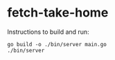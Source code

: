 # fetch-take-home

Instructions to build and run:

```
go build -o ./bin/server main.go
./bin/server
```
